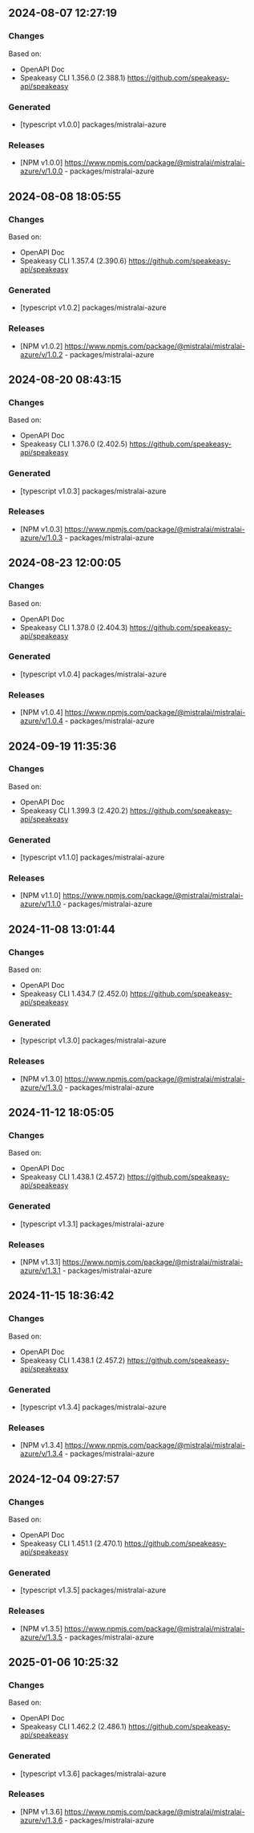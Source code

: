 

## 2024-08-07 12:27:19
### Changes
Based on:
- OpenAPI Doc  
- Speakeasy CLI 1.356.0 (2.388.1) https://github.com/speakeasy-api/speakeasy
### Generated
- [typescript v1.0.0] packages/mistralai-azure
### Releases
- [NPM v1.0.0] https://www.npmjs.com/package/@mistralai/mistralai-azure/v/1.0.0 - packages/mistralai-azure

## 2024-08-08 18:05:55
### Changes
Based on:
- OpenAPI Doc  
- Speakeasy CLI 1.357.4 (2.390.6) https://github.com/speakeasy-api/speakeasy
### Generated
- [typescript v1.0.2] packages/mistralai-azure
### Releases
- [NPM v1.0.2] https://www.npmjs.com/package/@mistralai/mistralai-azure/v/1.0.2 - packages/mistralai-azure

## 2024-08-20 08:43:15
### Changes
Based on:
- OpenAPI Doc  
- Speakeasy CLI 1.376.0 (2.402.5) https://github.com/speakeasy-api/speakeasy
### Generated
- [typescript v1.0.3] packages/mistralai-azure
### Releases
- [NPM v1.0.3] https://www.npmjs.com/package/@mistralai/mistralai-azure/v/1.0.3 - packages/mistralai-azure

## 2024-08-23 12:00:05
### Changes
Based on:
- OpenAPI Doc  
- Speakeasy CLI 1.378.0 (2.404.3) https://github.com/speakeasy-api/speakeasy
### Generated
- [typescript v1.0.4] packages/mistralai-azure
### Releases
- [NPM v1.0.4] https://www.npmjs.com/package/@mistralai/mistralai-azure/v/1.0.4 - packages/mistralai-azure

## 2024-09-19 11:35:36
### Changes
Based on:
- OpenAPI Doc  
- Speakeasy CLI 1.399.3 (2.420.2) https://github.com/speakeasy-api/speakeasy
### Generated
- [typescript v1.1.0] packages/mistralai-azure
### Releases
- [NPM v1.1.0] https://www.npmjs.com/package/@mistralai/mistralai-azure/v/1.1.0 - packages/mistralai-azure

## 2024-11-08 13:01:44
### Changes
Based on:
- OpenAPI Doc  
- Speakeasy CLI 1.434.7 (2.452.0) https://github.com/speakeasy-api/speakeasy
### Generated
- [typescript v1.3.0] packages/mistralai-azure
### Releases
- [NPM v1.3.0] https://www.npmjs.com/package/@mistralai/mistralai-azure/v/1.3.0 - packages/mistralai-azure

## 2024-11-12 18:05:05
### Changes
Based on:
- OpenAPI Doc  
- Speakeasy CLI 1.438.1 (2.457.2) https://github.com/speakeasy-api/speakeasy
### Generated
- [typescript v1.3.1] packages/mistralai-azure
### Releases
- [NPM v1.3.1] https://www.npmjs.com/package/@mistralai/mistralai-azure/v/1.3.1 - packages/mistralai-azure

## 2024-11-15 18:36:42
### Changes
Based on:
- OpenAPI Doc  
- Speakeasy CLI 1.438.1 (2.457.2) https://github.com/speakeasy-api/speakeasy
### Generated
- [typescript v1.3.4] packages/mistralai-azure
### Releases
- [NPM v1.3.4] https://www.npmjs.com/package/@mistralai/mistralai-azure/v/1.3.4 - packages/mistralai-azure

## 2024-12-04 09:27:57
### Changes
Based on:
- OpenAPI Doc  
- Speakeasy CLI 1.451.1 (2.470.1) https://github.com/speakeasy-api/speakeasy
### Generated
- [typescript v1.3.5] packages/mistralai-azure
### Releases
- [NPM v1.3.5] https://www.npmjs.com/package/@mistralai/mistralai-azure/v/1.3.5 - packages/mistralai-azure

## 2025-01-06 10:25:32
### Changes
Based on:
- OpenAPI Doc  
- Speakeasy CLI 1.462.2 (2.486.1) https://github.com/speakeasy-api/speakeasy
### Generated
- [typescript v1.3.6] packages/mistralai-azure
### Releases
- [NPM v1.3.6] https://www.npmjs.com/package/@mistralai/mistralai-azure/v/1.3.6 - packages/mistralai-azure